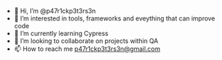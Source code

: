 - 👋 Hi, I’m @p47r1ckp3t3rs3n
- 👀 I’m interested in tools, frameworks and eveything that can improve code
- 🌱 I’m currently learning Cypress
- 💞️ I’m looking to collaborate on projects within QA
- 📫 How to reach me p47r1ckp3t3rs3n@gmail.com

<!---
p47r1ckp3t3rs3n/p47r1ckp3t3rs3n is a ✨ special ✨ repository because its `README.md` (this file) appears on your GitHub profile.
You can click the Preview link to take a look at your changes.
--->
